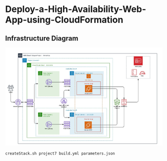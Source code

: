 # Deploy-a-High-Availability-Web-App-using-CloudFormation

## Infrastructure Diagram 

![Diagram](/Blank%20Diagram%20project.jpeg)
``` 
createStack.sh project7 build.yml parameters.json 
```


